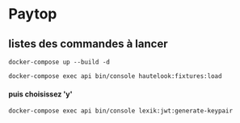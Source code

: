 # Paytop

## listes des commandes à lancer
```shell
docker-compose up --build -d
```

```shell
docker-compose exec api bin/console hautelook:fixtures:load
```
#### puis choisissez 'y'

```shell
docker-compose exec api bin/console lexik:jwt:generate-keypair
```
